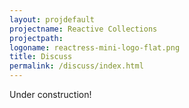 ```yaml
---
layout: projdefault
projectname: Reactive Collections
projectpath: 
logoname: reactress-mini-logo-flat.png
title: Discuss
permalink: /discuss/index.html
---
```




Under construction!


